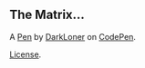 The Matrix...
-------------


A [Pen](https://codepen.io/DarkLoner/pen/PJLQxb) by [DarkLoner](https://codepen.io/DarkLoner) on [CodePen](https://codepen.io).

[License](https://codepen.io/DarkLoner/pen/PJLQxb/license).
